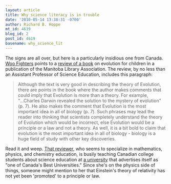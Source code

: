 ```yaml
---
layout: article
title: Why science literacy is in trouble
date: '2010-05-14 13:38:31 -0700'
author: Richard B. Hoppe
mt_id: 4619
blog_id: 2
post_id: 4619
basename: why_science_lit
---
```

The signs are all over, but here is a particularly insidious one from Canada.  [Woo Fighters](http://woofighters.org/2010/05/science-literacy-begins-in-the-home/) points to a [review of a book](http://www.umanitoba.ca/cm/vol16/no34/evolution.html) on evolution for children in a publication of the Manitoba Library Association.  The review, by no less than an Assistant Professor of Science Education, includes this paragraph:

> Although the text is very good in describing the theory of Evolution, there are points in the book where the author makes comments that could imply that Evolution is more than a theory. For example, "...Charles Darwin revealed the solution to the mystery of evolution" (p. 7). He also makes the comment that Evolution is the most important idea in all of biology (p. 7). Such phrases may lead the reader into thinking that scientists completely understand the theory of Evolution which would be incorrect, else Evolution would be a principle or a law and not a theory. As well, it is a bit bold to claim that evolution is the most important idea in all of biology - biology is a huge field of study with other key discoveries.

Read it and weep.  [That reviewer](http://www.mystfx.ca/academic/education/faculty_profiles/katarin_macleod.html), who seems to specialize in mathematics, physics, and chemistry education, is busily teaching Canadian college students about science education at [a university](http://www.stfx.ca/) that advertises itself as "one of Canada's Best Universities."  Since she's on the physics side of things, someone might mention to her that Einstein's theory of relativity has not yet been 'promoted' to a principle or law.
